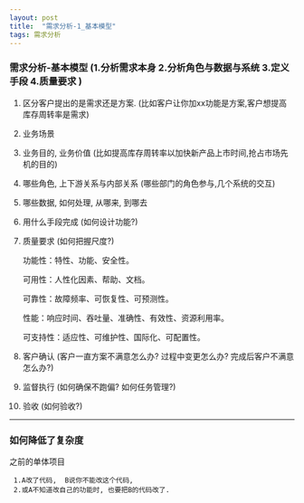 ```yaml
---
layout: post
title:  "需求分析-1_基本模型"
tags: 需求分析
---
```


### 需求分析-基本模型 (1.分析需求本身 2.分析角色与数据与系统 3.定义手段 4.质量要求 )

   1. 区分客户提出的是需求还是方案. (比如客户让你加xx功能是方案,客户想提高库存周转率是需求)
   
   2. 业务场景

   3. 业务目的, 业务价值 (比如提高库存周转率以加快新产品上市时间,抢占市场先机的目的)
      
   4. 哪些角色, 上下游关系与内部关系 (哪些部门的角色参与,几个系统的交互)
   
   5. 哪些数据, 如何处理, 从哪来, 到哪去
  
   6. 用什么手段完成 (如何设计功能?)
  
   7. 质量要求 (如何把握尺度?)

       功能性：特性、功能、安全性。
       
       可用性：人性化因素、帮助、文档。
       
       可靠性：故障频率、可恢复性、可预测性。
       
       性能：响应时间、吞吐量、准确性、有效性、资源利用率。
       
       可支持性：适应性、可维护性、国际化、可配置性。 
           
   8. 客户确认 (客户一直方案不满意怎么办? 过程中变更怎么办? 完成后客户不满意怎么办?)
      
   9. 监督执行 (如何确保不跑偏? 如何任务管理?)
   
   10. 验收 (如何验收?)
   
---
 
 
### 如何降低了复杂度
 
 之前的单体项目
 
     1.A改了代码,  B说你不能改这个代码, 
     2.或A不知道改自己的功能时, 也要把B的代码改了.
